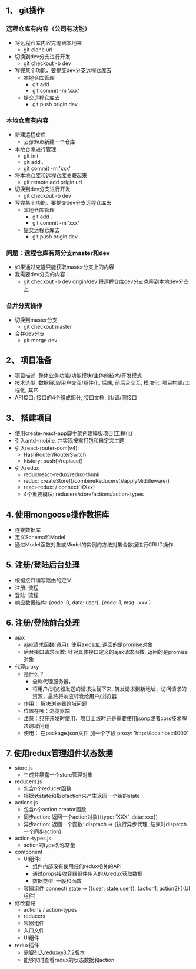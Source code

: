 ## 1、 git操作
### 远程仓库有内容（公司有功能）
* 将远程仓库内容克隆到本地来  
  * git clone url
* 切换到dev分支进行开发
  * git checkout -b dev
* 写完某个功能，要提交dev分支远程仓库去
  * 本地仓库管理
    * git add .
    * git commit -m 'xxx'
  * 提交远程仓库去
    * git push origin dev  
    
### 本地仓库有内容
* 新建远程仓库
  * 去github新建一个仓库
* 本地仓库进行管理
  * git init
  * git add .
  * git commit -m 'xxx'
* 将本地仓库和远程仓库关联起来
  * git remote add origin url
* 切换到dev分支进行开发
  * git checkout -b dev  
* 写完某个功能，要提交dev分支远程仓库去
  * 本地仓库管理
    * git add .
    * git commit -m 'xxx'
  * 提交远程仓库去
    * git push origin dev  
    
### 问题：远程仓库有两分支master和dev
* 如果通过克隆只能获取master分支上的内容
* 我需要dev分支的内容：
  * git checkout -b dev origin/dev  将远程仓库dev分支克隆到本地dev分支上
  
### 合并分支操作
* 切换到master分支
  * git checkout master
* 合并dev分支
  * git merge dev 

## 2、 项目准备
*  项目描述: 整体业务功能/功能模块/主体的技术/开发模式
*  技术选型: 数据展现/用户交互/组件化, 后端, 前后台交互, 模块化, 项目构建/工程化, 其它
*  API接口: 接口的4个组成部分, 接口文档, 对/调/测接口
   

## 3、 搭建项目
* 使用create-react-app脚手架创建模板项目(工程化)
* 引入antd-mobile, 并实现按需打包和自定义主题
* 引入react-router-dom(v4): 
	* HashRouter/Route/Switch
    * history: push()/replace()
* 引入redux
	* redux/react-redux/redux-thunk
	* redux: createStore()/combineReducers()/applyMiddleware()
	* react-redux: <Provider store={store}> / connect()(Xxx)
	* 4个重要模块: reducers/store/actions/action-types

## 4. 使用mongoose操作数据库
* 连接数据库
* 定义Schema和Model
* 通过Model函数对象或Model的实例的方法对集合数据进行CRUD操作 
    
## 5. 注册/登陆后台处理
* 根据接口编写路由的定义
* 注册: 流程
* 登陆: 流程
* 响应数据结构: {code: 0, data: user}, {code: 1, msg: 'xxx'}
    
## 6. 注册/登陆前台处理
* ajax
  * ajax请求函数(通用): 使用axios库, 返回的是promise对象
  * 后台接口请求函数: 针对具体接口定义的ajax请求函数, 返回的是promise对象
* 代理proxy
  * 是什么？ 
    * 全称代理服务器，
    * 将用户/浏览器发送的请求拦截下来, 转发请求到新地址，访问请求的资源，最终将响应转发给用户/浏览器
  * 作用： 解决浏览器跨域问题
  * 位置在哪：浏览器端
  * 注意：只在开发时使用，项目上线时还是需要使用jsonp或者cors技术解决跨域问题
  * 使用： 在package.json文件 加一个字段 proxy: 'http://localhost:4000'

## 7. 使用redux管理组件状态数据  
* store.js
  * 生成并暴露一个store管理对象
* reducers.js
  * 包含n个reducer函数
  * 根据老state和指定action来产生返回一个新的state
* actions.js
  * 包含n个action creator函数
  * 同步action: 返回一个action对象({type: 'XXX', data: xxx})
  * 异步action: 返回一个函数: disptach => {执行异步代理, 结束时dispatch一个同步action}
* action-types.js
  * action的type名称常量
* component
  * UI组件: 
    * 组件内部没有使用任何redux相关的API
    * 通过props接收容器组件传入的从redux获取数据
    * 数据类型: 一般和函数
  * 容器组件
    connect(
      state => ({user: state.user}),
      {action1, action2}
    )(UI组件)
* 修改套路
  * actions / action-types
  * reducers
  * 容器组件
  * 入口文件
  * UI组件    
* redux插件
  * 需要引入redux@3.7.2版本
  * 能够实时查看redux的状态数据和action  